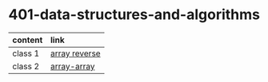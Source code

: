 # 401-data-structures-and-algorithms

| content | link                                                                                              |
| :------ | :------------------------------------------------------------------------------------------------ |
| class 1 | [array reverse](https://rulaalqasem.github.io/401-data-structures-and-algorithms/js/arrayRevers/) |
| class 2 | [array-array](https://rulaalqasem.github.io/401-data-structures-and-algorithms/js/arrayRevers/)   |

